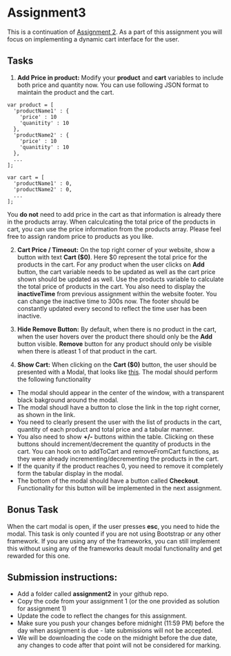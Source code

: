 # Assignment3

This is a continuation of [Assignment 2](https://github.com/erkartik91/assignment2). As a part of this assignment you will focus on implementing a dynamic cart interface for the user.

## Tasks

1. **Add Price in product:** Modify your **product** and **cart** variables to include both price and quantity now. You can use following JSON format to maintain the product and the cart. 
  ```
  var product = [
    'productName1' : {
      'price' : 10
      'quanitity' : 10
    },
    'productName2' : {
      'price' : 10
      'quanitity' : 10
    },
    ...
  ];
  
  var cart = [
    'productName1' : 0,
    'productName2' : 0,
    ...
  ];
  ```
  You **do not** need to add price in the cart as that information is already there in the products array. When calculcating the total price of the products in cart, you can use the price information from the products array. Please feel free to assign random price to products as you like.

2. **Cart Price / Timeout:** On the top right corner of your website, show a button with text **Cart ($0)**. Here $0 represent the total price for the products in the cart. For any product when the user clicks on **Add** button, the cart variable needs to be updated as well as the cart price shown should be updated as well. Use the products variable to calculate the total price of products in the cart. You also need to display the **inactiveTime** from previous assignment within the website footer. You can change the inactive time to 300s now. The footer should be constantly updated every second to reflect the time user has been inactive.

3. **Hide Remove Button:** By default, when there is no product in the cart, when the user hovers over the product there should only be the **Add** button visible. **Remove** button for any product should only be visible when there is atleast 1 of that product in the cart.

4. **Show Cart:** When clicking on the  **Cart ($0)** button, the user should be presented with a Modal, that looks like [this](http://maxcdn.webappers.com/img/2011/03/css-modal.png). The modal should perform the following functionality
  - The modal should appear in the center of the window, with a transparent black bakground around the modal.
  - The modal shoudl have a button to close the link in the top right corner, as shown in the link.
  - You need to clearly present the user with the list of products in the cart, quantity of each product and total price and a tabular manner.
  - You also need to show **+/-** buttons within the table. Clicking on these buttons should increment/decrement the quantity of products in the cart. You can hook on to addToCart and removeFromCart functions, as they were already incrementing/decrementing the products in the cart.
  - If the quanity if the product reaches 0, you need to remove it completely form the tabular display in the modal.
  - The bottom of the modal should have a button called **Checkout**. Functionality for this button will be implemented in the next assignment.

## Bonus Task
When the cart modal is open, if the user presses **esc**, you need to hide the modal. This task is only counted if you are not using Bootstrap or any other framework. If you are using any of the frameworks, you can still implement this without using any of the frameworks deault modal functionality and get rewarded for this one.

## Submission instructions:

* Add a folder called **assignment2** in your github repo.
* Copy the code from your assignment 1 (or the one provided as solution for assignment 1)
* Update the code to reflect the changes for this assignment.
* Make sure you push your changes before midnight (11:59 PM) before the day when assignment is due - late submissions will not be accepted.
* We will be downloading the code on the midnight before the due date, any changes to code after that point will not be considered for marking.
